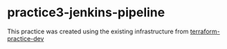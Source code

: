 # practice3-jenkins-pipeline
This practice was created using the existing infrastructure from [terraform-practice-dev](https://github.com/Chs88/terraform-practice-dev)
